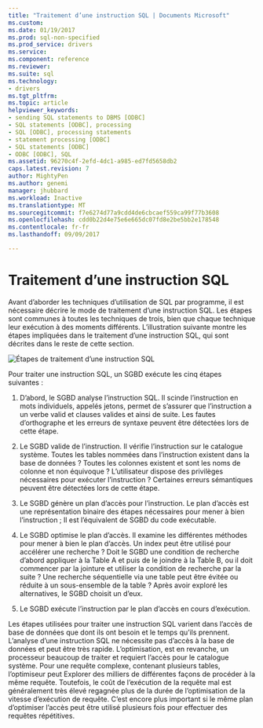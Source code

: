 ```yaml
---
title: "Traitement d’une instruction SQL | Documents Microsoft"
ms.custom: 
ms.date: 01/19/2017
ms.prod: sql-non-specified
ms.prod_service: drivers
ms.service: 
ms.component: reference
ms.reviewer: 
ms.suite: sql
ms.technology:
- drivers
ms.tgt_pltfrm: 
ms.topic: article
helpviewer_keywords:
- sending SQL statements to DBMS [ODBC]
- SQL statements [ODBC], processing
- SQL [ODBC], processing statements
- statement processing [ODBC]
- SQL statements [ODBC]
- ODBC [ODBC], SQL
ms.assetid: 96270c4f-2efd-4dc1-a985-ed7fd5658db2
caps.latest.revision: 7
author: MightyPen
ms.author: genemi
manager: jhubbard
ms.workload: Inactive
ms.translationtype: MT
ms.sourcegitcommit: f7e6274d77a9cdd4de6cbcaef559ca99f77b3608
ms.openlocfilehash: cdd0b22d4e75e6e665dc07fd8e2be5bb2e178548
ms.contentlocale: fr-fr
ms.lasthandoff: 09/09/2017

---
```

# <a name="processing-a-sql-statement"></a>Traitement d’une instruction SQL
Avant d’aborder les techniques d’utilisation de SQL par programme, il est nécessaire décrire le mode de traitement d’une instruction SQL. Les étapes sont communes à toutes les techniques de trois, bien que chaque technique leur exécution à des moments différents. L’illustration suivante montre les étapes impliquées dans le traitement d’une instruction SQL, qui sont décrites dans le reste de cette section.  
  
 ![Étapes de traitement d’une instruction SQL](../../odbc/reference/media/pr01.gif "pr01")  
  
 Pour traiter une instruction SQL, un SGBD exécute les cinq étapes suivantes :  
  
1.  D’abord, le SGBD analyse l’instruction SQL. Il scinde l’instruction en mots individuels, appelés jetons, permet de s’assurer que l’instruction a un verbe valid et clauses valides et ainsi de suite. Les fautes d’orthographe et les erreurs de syntaxe peuvent être détectées lors de cette étape.  
  
2.  Le SGBD valide de l’instruction. Il vérifie l’instruction sur le catalogue système. Toutes les tables nommées dans l’instruction existent dans la base de données ? Toutes les colonnes existent et sont les noms de colonne et non équivoque ? L’utilisateur dispose des privilèges nécessaires pour exécuter l’instruction ? Certaines erreurs sémantiques peuvent être détectées lors de cette étape.  
  
3.  Le SGBD génère un plan d’accès pour l’instruction. Le plan d’accès est une représentation binaire des étapes nécessaires pour mener à bien l’instruction ; Il est l’équivalent de SGBD du code exécutable.  
  
4.  Le SGBD optimise le plan d’accès. Il examine les différentes méthodes pour mener à bien le plan d’accès. Un index peut être utilisé pour accélérer une recherche ? Doit le SGBD une condition de recherche d’abord appliquer à la Table A et puis de le joindre à la Table B, ou il doit commencer par la jointure et utiliser la condition de recherche par la suite ? Une recherche séquentielle via une table peut être évitée ou réduite à un sous-ensemble de la table ? Après avoir exploré les alternatives, le SGBD choisit un d’eux.  
  
5.  Le SGBD exécute l’instruction par le plan d’accès en cours d’exécution.  
  
 Les étapes utilisées pour traiter une instruction SQL varient dans l’accès de base de données que dont ils ont besoin et le temps qu’ils prennent. L’analyse d’une instruction SQL ne nécessite pas d’accès à la base de données et peut être très rapide. L’optimisation, est en revanche, un processeur beaucoup de traiter et requiert l’accès pour le catalogue système. Pour une requête complexe, contenant plusieurs tables, l’optimiseur peut Explorer des milliers de différentes façons de procéder à la même requête. Toutefois, le coût de l’exécution de la requête mal est généralement très élevé regagnée plus de la durée de l’optimisation de la vitesse d’exécution de requête. C’est encore plus important si le même plan d’optimiser l’accès peut être utilisé plusieurs fois pour effectuer des requêtes répétitives.

